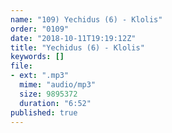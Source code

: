 ```yaml
---
name: "109) Yechidus (6) - Klolis"
order: "0109"
date: "2018-10-11T19:19:12Z"
title: "Yechidus (6) - Klolis"
keywords: []
file:
- ext: ".mp3"
  mime: "audio/mp3"
  size: 9895372
  duration: "6:52"
published: true
---
```


